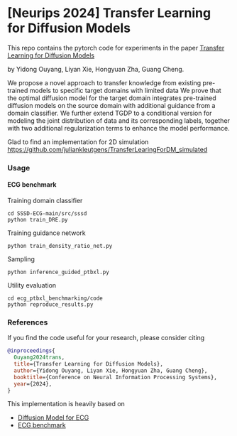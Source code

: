 # [Neurips 2024] Transfer Learning for Diffusion Models

This repo contains the pytorch code for experiments in the paper [Transfer Learning for Diffusion Models](https://arxiv.org/abs/2405.16876)

by Yidong Ouyang, Liyan Xie, Hongyuan Zha, Guang Cheng.

We propose a novel approach to transfer knowledge from existing pre-trained models to specific target domains with limited data We prove that the optimal diffusion model for the target domain integrates pre-trained diffusion
models on the source domain with additional guidance from a domain classifier.
We further extend TGDP to a conditional version for modeling the joint distribution
of data and its corresponding labels, together with two additional regularization
terms to enhance the model performance. 

Glad to find an implementation for 2D simulation https://github.com/juliankleutgens/TransferLearingForDM_simulated

### Usage

#### ECG benchmark

Training domain classifier

```
cd SSSD-ECG-main/src/sssd
python train_DRE.py
```

Training guidance network

```
python train_density_ratio_net.py
```

Sampling

```
python inference_guided_ptbxl.py
```

Utility evaluation

```
cd ecg_ptbxl_benchmarking/code
python reproduce_results.py

```

### References

If you find the code useful for your research, please consider citing

```bib
@inproceedings{
  Ouyang2024trans,
  title={Transfer Learning for Diffusion Models},
  author={Yidong Ouyang, Liyan Xie, Hongyuan Zha, Guang Cheng},
  booktitle={Conference on Neural Information Processing Systems},
  year={2024},
}
```

This implementation is heavily based on 
* [Diffusion Model for ECG](https://github.com/AI4HealthUOL/SSSD-ECG) 
* [ECG benchmark](https://github.com/helme/ecg_ptbxl_benchmarking) 
